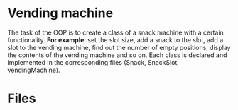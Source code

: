 # Vending machine

The task of the OOP is to create a class of a snack machine with a certain functionality. **For example**: set the slot size, add a snack to the slot, add a slot to the vending machine, find out the number of empty positions, display the contents of the vending machine and so on. Each class is declared and implemented in the corresponding files (Snack, SnackSlot, vendingMachine).

# Files

